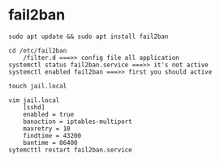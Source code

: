 # fail2ban
    sudo apt update && sudo apt install fail2ban
    
    cd /etc/fail2ban
        /filter.d ===>> config file all application
    systemctl status fail2ban.service ===>> it's not active
    systemctl enabled fail2ban ===>> first you should active
    
    touch jail.local

    vim jail.local
        [sshd]
        enabled = true
        banaction = iptables-multiport
        maxretry = 10
        findtime = 43200
        bantime = 86400
    sytemcttl restart fail2ban.service


    